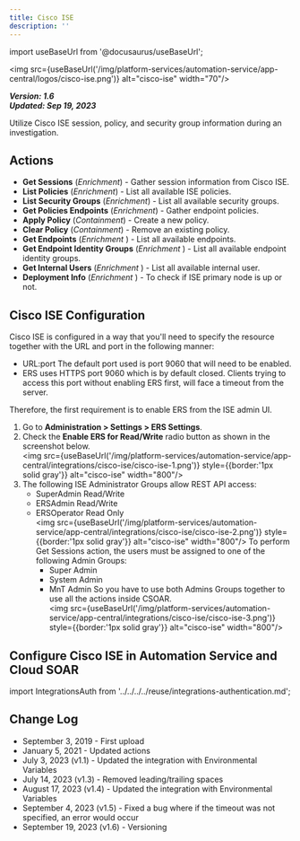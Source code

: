 ```yaml
---
title: Cisco ISE
description: ''
---
```

import useBaseUrl from '@docusaurus/useBaseUrl';

<img src={useBaseUrl('/img/platform-services/automation-service/app-central/logos/cisco-ise.png')} alt="cisco-ise" width="70"/>

***Version: 1.6  
Updated: Sep 19, 2023***

Utilize Cisco ISE session, policy, and security group information during an investigation.

## Actions

* **Get Sessions** (*Enrichment*) - Gather session information from Cisco ISE.
* **List Policies** (*Enrichment*) - List all available ISE policies.
* **List Security Groups** (*Enrichment*) - List all available security groups.
* **Get Policies Endpoints** (*Enrichment*) - Gather endpoint policies.
* **Apply Policy** (*Containment*) - Create a new policy.
* **Clear Policy** (*Containment*) - Remove an existing policy.
* **Get Endpoints** (*Enrichment* ) - List all available endpoints.
* **Get Endpoint Identity Groups** (*Enrichment* ) - List all available endpoint identity groups.
* **Get Internal Users** (*Enrichment* ) - List all available internal user.
* **Deployment Info** (*Enrichment* ) - To check if ISE primary node is up or not.

## Cisco ISE Configuration

Cisco ISE is configured in a way that you'll need to specify the resource together with the URL and port in the following manner: 
   * URL:port The default port used is port 9060 that will need to be enabled.
   * ERS uses HTTPS port 9060 which is by default closed. Clients trying to access this port without enabling ERS first, will face a timeout from the server. 

Therefore, the first requirement is to enable ERS from the ISE admin UI. 

1. Go to **Administration > Settings > ERS Settings**. 
1. Check the **Enable ERS for Read/Write** radio button as shown in the screenshot below.<br/><img src={useBaseUrl('/img/platform-services/automation-service/app-central/integrations/cisco-ise/cisco-ise-1.png')} style={{border:'1px solid gray'}} alt="cisco-ise" width="800"/>
1. The following ISE Administrator Groups allow REST API access: 
   * SuperAdmin Read/Write
   * ERSAdmin Read/Write
   * ERSOperator Read Only <br/><img src={useBaseUrl('/img/platform-services/automation-service/app-central/integrations/cisco-ise/cisco-ise-2.png')} style={{border:'1px solid gray'}} alt="cisco-ise" width="800"/>
   To perform Get Sessions action, the users must be assigned to one of the following Admin Groups:   
      * Super Admin
      * System Admin
      * MnT Admin
   So you have to use both Admins Groups together to use all the actions inside CSOAR.<br/><img src={useBaseUrl('/img/platform-services/automation-service/app-central/integrations/cisco-ise/cisco-ise-3.png')} style={{border:'1px solid gray'}} alt="cisco-ise" width="800"/>

## Configure Cisco ISE in Automation Service and Cloud SOAR

import IntegrationsAuth from '../../../../reuse/integrations-authentication.md';

<IntegrationsAuth/>
   
## Change Log

* September 3, 2019 - First upload
* January 5, 2021 - Updated actions
* July 3, 2023 (v1.1) - Updated the integration with Environmental Variables
* July 14, 2023 (v1.3) - Removed leading/trailing spaces
* August 17, 2023 (v1.4) - Updated the integration with Environmental Variables
* September 4, 2023 (v1.5) - Fixed a bug where if the timeout was not specified, an error would occur
* September 19, 2023 (v1.6) - Versioning
